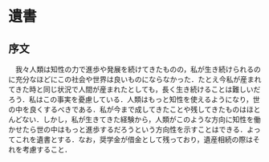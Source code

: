 遺書
====

序文
----

　我々人類は知性の力で進歩や発展を続けてきたものの，私が生き続けられるのに充分なほどにこの社会や世界は良いものにならなかった．たとえ今私が産まれてきた時と同じ状況で人間が産まれたとしても，長く生き続けることは難しいだろう．私はこの事実を憂慮している．人類はもっと知性を使えるようになり，世の中を良くするべきである．私が今まで成してきたことや残してきたものはほとんどない．しかし，私が生きてきた経験から，人類がこのような方向に知性を働かせたら世の中はもっと進歩するだろうという方向性を示すことはできる．よってこれを遺書とする．なお，奨学金が借金として残っており，遺産相続の際はそれを考慮すること．


